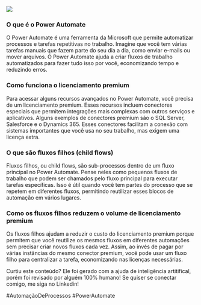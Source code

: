 ![](img/artigoCapa.png)

### O que é o Power Automate
O Power Automate é uma ferramenta da Microsoft que permite automatizar processos e tarefas repetitivas no trabalho. Imagine que você tem várias tarefas manuais que fazem parte do seu dia a dia, como enviar e-mails ou mover arquivos. O Power Automate ajuda a criar fluxos de trabalho automatizados para fazer tudo isso por você, economizando tempo e reduzindo erros.

### Como funciona o licenciamento premium
Para acessar alguns recursos avançados no Power Automate, você precisa de um licenciamento premium. Esses recursos incluem conectores especiais que permitem integrações mais complexas com outros serviços e aplicativos. Alguns exemplos de conectores premium são o SQL Server, Salesforce e o Dynamics 365. Esses conectores facilitam a conexão com sistemas importantes que você usa no seu trabalho, mas exigem uma licença extra.

### O que são fluxos filhos (child flows)
Fluxos filhos, ou child flows, são sub-processos dentro de um fluxo principal no Power Automate. Pense neles como pequenos fluxos de trabalho que podem ser chamados pelo fluxo principal para executar tarefas específicas. Isso é útil quando você tem partes do processo que se repetem em diferentes fluxos, permitindo reutilizar esses blocos de automação em vários lugares.

### Como os fluxos filhos reduzem o volume de licenciamento premium
Os fluxos filhos ajudam a reduzir o custo do licenciamento premium porque permitem que você reutilize os mesmos fluxos em diferentes automações sem precisar criar novos fluxos cada vez. Assim, ao invés de pagar por várias instâncias do mesmo conector premium, você pode usar um fluxo filho para centralizar a tarefa, economizando nas licenças necessárias.


Curtiu este conteúdo? Ele foi gerado com a ajuda de inteligência artitifical, porém foi revisado por alguém 100% humano! Se quiser se conectar comigo, me siga no Linkedin!

#AutomaçãoDeProcessos #PowerAutomate
